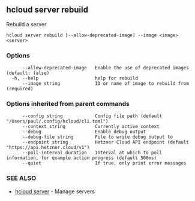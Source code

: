 ## hcloud server rebuild

Rebuild a server

```
hcloud server rebuild [--allow-deprecated-image] --image <image> <server>
```

### Options

```
      --allow-deprecated-image   Enable the use of deprecated images (default: false)
  -h, --help                     help for rebuild
      --image string             ID or name of image to rebuild from (required)
```

### Options inherited from parent commands

```
      --config string            Config file path (default "/Users/paul/.config/hcloud/cli.toml")
      --context string           Currently active context
      --debug                    Enable debug output
      --debug-file string        File to write debug output to
      --endpoint string          Hetzner Cloud API endpoint (default "https://api.hetzner.cloud/v1")
      --poll-interval duration   Interval at which to poll information, for example action progress (default 500ms)
      --quiet                    If true, only print error messages
```

### SEE ALSO

* [hcloud server](hcloud_server.md)	 - Manage servers
